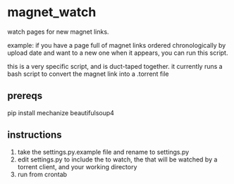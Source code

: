 magnet_watch
============

watch pages for new magnet links.

example: if you have a page full of magnet links ordered chronologically by
upload date and want to a new one when it appears, you can run this script.

this is a very specific script, and is duct-taped together. it currently
runs a bash script to convert the magnet link into a .torrent file

prereqs
-------
pip install mechanize beautifulsoup4

instructions
------------
1. take the settings.py.example file and rename to settings.py
2. edit settings.py to include the to watch, the that will be watched by a
   torrent client, and your working directory
3. run from crontab
